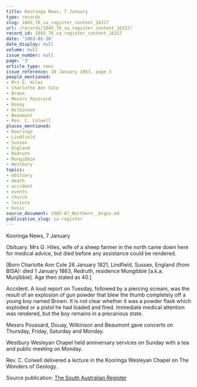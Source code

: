 ```yaml
---
title: Kooringa News, 7 January
type: records
slug: 1845_76_sa_register_content_16317
url: /records/1845_76_sa_register_content_16317/
record_id: 1845_76_sa_register_content_16317
date: '1863-01-10'
date_display: null
volume: null
issue_number: null
page: '3'
article_type: news
issue_reference: 10 January 1863, page 3
people_mentioned:
- Mrs G. Hiles
- Charlotte Ann Cole
- Brown
- Messrs Poussard
- Douay
- Wilkinson
- Beaumont
- Rev. C. Colwell
places_mentioned:
- Kooringa
- Lindfield
- Sussex
- England
- Redruth
- Mungibbie
- Westbury
topics:
- obituary
- death
- accident
- events
- church
- lecture
- music
source_document: 1985-87_Northern__Argus.md
publication_slug: sa-register
---
```


Kooringa News, 7 January

Obituary.  Mrs G. Hiles, wife of a sheep farmer in the north came down here for medical advice, but died before any assistance could be rendered.

[Born Charlotte Ann Cole 26 January 1821, Lindfield, Sussex, England (from BISA): died 1 January 1863, Redruth, residence Mungibbie [a.k.a. Munjibbie].  Age then stated as 40.]

Accident.  A loud report on Tuesday, followed by a piercing scream, was the result of an explosion of gun powder that blew the thumb completely off a young boy named Brown. It is not clear whether it was a powder flask which exploded or a pistol he had loaded and fired.  Immediate medical attention was rendered, but the boy remains in a precarious state.

Messrs Poussard, Douay, Wilkinson and Beaumont gave concerts on Thursday, Friday, Saturday and Monday.

Westbury Wesleyan Chapel held anniversary services on Sunday with a tea and public meeting on Monday.

Rev. C. Colwell delivered a lecture in the Kooringa Wesleyan Chapel on The Wonders of Geology.


Source publication: [The South Australian Register](/publications/sa-register/)
